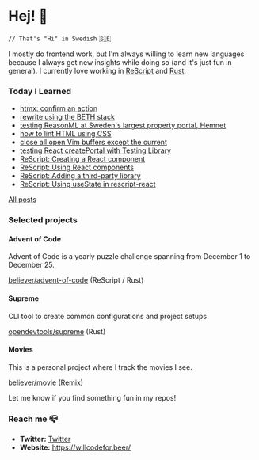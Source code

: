 # Hej! :wave:

`// That's "Hi" in Swedish` 🇸🇪

I mostly do frontend work, but I'm always willing to learn new languages because I always get new insights while doing so (and it's just fun in general). I currently love working in [ReScript](https://rescript-lang.org/) and [Rust](https://www.rust-lang.org/).

### Today I Learned

<!--START_SECTION:feed-->
* [htmx: confirm an action](https:&#x2F;&#x2F;willcodefor.beer&#x2F;posts&#x2F;htmxc)
* [rewrite using the BETH stack](https:&#x2F;&#x2F;willcodefor.beer&#x2F;posts&#x2F;beth)
* [testing ReasonML at Sweden&#39;s largest property portal, Hemnet](https:&#x2F;&#x2F;willcodefor.beer&#x2F;posts&#x2F;reshemnet)
* [how to lint HTML using CSS](https:&#x2F;&#x2F;willcodefor.beer&#x2F;posts&#x2F;csslint)
* [close all open Vim buffers except the current](https:&#x2F;&#x2F;willcodefor.beer&#x2F;posts&#x2F;vimbuf)
* [testing React createPortal with Testing Library](https:&#x2F;&#x2F;willcodefor.beer&#x2F;posts&#x2F;portal)
* [ReScript: Creating a React component](https:&#x2F;&#x2F;willcodefor.beer&#x2F;posts&#x2F;resreact)
* [ReScript: Using React components](https:&#x2F;&#x2F;willcodefor.beer&#x2F;posts&#x2F;rescomp)
* [ReScript: Adding a third-party library](https:&#x2F;&#x2F;willcodefor.beer&#x2F;posts&#x2F;reslib)
* [ReScript: Using useState in rescript-react](https:&#x2F;&#x2F;willcodefor.beer&#x2F;posts&#x2F;resush)
<!--END_SECTION:feed-->

[All posts](https://willcodefor.beer/posts)

### Selected projects

#### Advent of Code

Advent of Code is a yearly puzzle challenge spanning from December 1 to December 25.

[believer/advent-of-code](https://github.com/believer/advent-of-code) (ReScript / Rust)

#### Supreme

CLI tool to create common configurations and project setups

[opendevtools/supreme](https://github.com/opendevtools/supreme) (Rust)

#### Movies

This is a personal project where I track the movies I see.

[believer/movie](https://github.com/believer/movie) (Remix)

Let me know if you find something fun in my repos!

### Reach me 📪 

- **Twitter:** [Twitter](https://twitter.com/rnattochdag)
- **Website:** https://willcodefor.beer/
